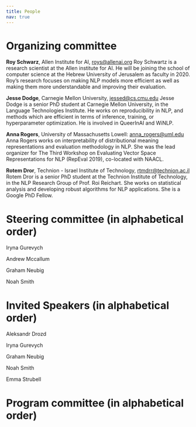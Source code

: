 ```yaml
---
title: People
nav: true
---
```


# Organizing committee

**Roy Schwarz**, Allen Institute for AI, roys@allenai.org
Roy Schwartz is a research scientist at the Allen institute for AI. He will be joining the school of computer science at the Hebrew University of Jerusalem as faculty in 2020. Roy’s research focuses on making NLP models more efficient as well as making them more understandable and improving their evaluation. 

**Jesse Dodge**, Carnegie Mellon University, jessed@cs.cmu.edu
Jesse Dodge is a senior PhD student at Carnegie Mellon University, in the Language Technologies Institute. He works on reproducibility in NLP, and methods which are efficient in terms of inference, training, or hyperparameter optimization. He is involved in QueerInAI and WiNLP. 

**Anna Rogers**, University of Massachusetts Lowell: anna_rogers@uml.edu
Anna Rogers works on interpretability of distributional meaning representations and evaluation methodology in NLP. She was the lead organizer for The Third Workshop on Evaluating Vector Space Representations for NLP (RepEval 2019), co-located with NAACL.

**Rotem Dror**, Technion - Israel Institute of Technology, rtmdrr@technion.ac.il
Rotem Dror is a senior PhD student at the Technion Institute of Technology, in the NLP Research Group of Prof. Roi Reichart. She works on statistical analysis and developing robust algorithms for NLP applications. She is a Google PhD Fellow.

# Steering committee (in alphabetical order)

Iryna Gurevych

Andrew Mccallum
 
Graham Neubig

Noah Smith


# Invited Speakers (in alphabetical order)

Aleksandr Drozd 

Iryna Gurevych

Graham Neubig

Noah Smith

Emma Strubell

# Program committee (in alphabetical order)
